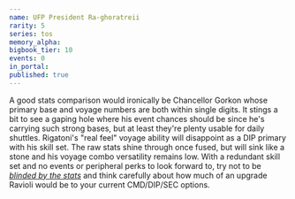 ```yaml
---
name: UFP President Ra-ghoratreii
rarity: 5
series: tos
memory_alpha:
bigbook_tier: 10
events: 0
in_portal:
published: true
---
```


 A good stats comparison would ironically be Chancellor Gorkon whose primary base and voyage numbers are both within single digits. It stings a bit to see a gaping hole where his event chances should be since he's carrying such strong bases, but at least they're plenty usable for daily shuttles. Rigatoni's "real feel" voyage ability will disappoint as a DIP primary with his skill set. The raw stats shine through once fused, but will sink like a stone and his voyage combo versatility remains low. With a redundant skill set and no events or peripheral perks to look forward to, try not to be [_blinded by the stats_](https://www.youtube.com/watch?v=lcWVL4B-4pI) and think carefully about how much of an upgrade Ravioli would be to your current CMD/DIP/SEC options.
